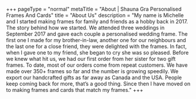 +++
pageType = "normal"
metaTitle = "About | Shauna Gra Personalised Frames And Cards"
title = "About Us"
description = "My name is Michelle and I started making frames for family and friends as a hobby back in 2017. The story behind how we started. We attended three weddings in September 2017 and gave each couple a personalised wedding frame. The first one I made for my brother-in-law, another one for our neighbours and the last one for a close friend, they were delighted with the frames. In fact, when I gave one to my friend, she began to cry she was so pleased. Before we knew what hit us, we had our first order from her sister for two gift frames. To date, most of our orders come from repeat customers. We have made over 350+ frames so far and the number is growing speedily. We export our handcrafted gifts as far away as Canada and the USA. People keep coming back for more, that’s a good thing. Since then I have moved on to making frames and cards that match my frames."
+++

